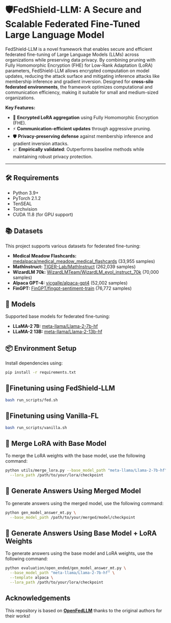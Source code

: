 # 🛡️FedShield-LLM: A Secure and Scalable Federated Fine-Tuned Large Language Model

FedShield-LLM is a novel framework that enables secure and efficient federated fine-tuning of Large Language Models (LLMs) across organizations while preserving data privacy. By combining pruning with Fully Homomorphic Encryption (FHE) for Low-Rank Adaptation (LoRA) parameters, FedShield-LLM allows encrypted computation on model updates, reducing the attack surface and mitigating inference attacks like membership inference and gradient inversion. Designed for **cross-silo federated environments**, the framework optimizes computational and communication efficiency, making it suitable for small and medium-sized organizations.

**Key Features:**
- 🚀 **Encrypted LoRA aggregation** using Fully Homomorphic Encryption (FHE).
- ⚡ **Communication-efficient updates** through aggressive pruning.
- 🛡️ **Privacy-preserving defense** against membership inference and gradient inversion attacks.
- 📈 **Empirically validated**: Outperforms baseline methods while maintaining robust privacy protection.

---
## 🛠️ Requirements

- Python 3.9+
- PyTorch 2.1.2
- TenSEAL
- Torchvision
- CUDA 11.8 (for GPU support)

## 📚 Datasets

This project supports various datasets for federated fine-tuning:

- **Medical Meadow Flashcards:** [medalpaca/medical_meadow_medical_flashcards](https://huggingface.co/datasets/medalpaca/medical_meadow_medical_flashcards) (33,955 samples)
- **MathInstruct:** [TIGER-Lab/MathInstruct](https://huggingface.co/datasets/TIGER-Lab/MathInstruct) (262,039 samples)
- **WizardLM 70k:** [WizardLMTeam/WizardLM_evol_instruct_70k](https://huggingface.co/datasets/WizardLMTeam/WizardLM_evol_instruct_70k) (70,000 samples)
- **Alpaca GPT-4:** [vicgalle/alpaca-gpt4](https://huggingface.co/datasets/vicgalle/alpaca-gpt4) (52,002 samples)
- **FinGPT:** [FinGPT/fingpt-sentiment-train](https://huggingface.co/datasets/FinGPT/fingpt-sentiment-train) (76,772 samples)


## 🤖 Models

Supported base models for federated fine-tuning:

- **LLaMA-2 7B:** [meta-llama/Llama-2-7b-hf](https://huggingface.co/meta-llama/Llama-2-7b-hf)
- **LLaMA-2 13B:** [meta-llama/Llama-2-13b-hf](https://huggingface.co/meta-llama/Llama-2-13b-hf)


## 📦 Environment Setup

Install dependencies using:

```bash
pip install -r requirements.txt
```

## 🔧Finetuning using FedShield-LLM
```bash
bash run_scripts/fed.sh
```
## 🔧Finetuning using Vanilla-FL
```bash
bash run_scripts/vanilla.sh
```

## 🔧 Merge LoRA with Base Model

To merge the LoRA weights with the base model, use the following command:

```bash
python utils/merge_lora.py --base_model_path "meta-llama/Llama-2-7b-hf" \
  --lora_path /path/to/your/lora/checkpoint
```

## 📝 Generate Answers Using Merged Model

To generate answers using the merged model, use the following command:

```bash
python gen_model_answer_mt.py \
  --base_model_path /path/to/your/merged/model/checkpoint
```
## 📝 Generate Answers Using Base Model + LoRA Weights

To generate answers using the base model and LoRA weights, use the following command:

```bash
python evaluation/open_ended/gen_model_answer_mt.py \
  --base_model_path "meta-llama/Llama-2-7b-hf" \
  --template alpaca \
  --lora_path /path/to/your/lora/checkpoint
```
## Acknowledgements

This repository is based on [**OpenFedLLM**](https://github.com/rui-ye/OpenFedLLM) thanks to the original authors for their works!
